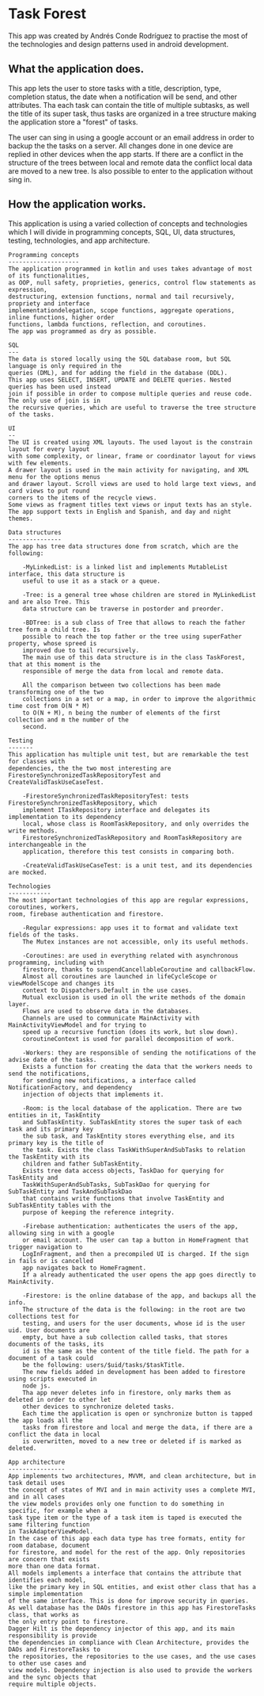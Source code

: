# Task Forest
This app was created by Andrés Conde Rodríguez to practise the most of the technologies and design
patterns used in android development.

What the application does.
--------------------------
This app lets the user to store tasks with a title, description, type, completion status, the date 
when a notification will be send, and other attributes.
Tha each task can contain the title of multiple subtasks, as well the title of its super task, 
thus tasks are organized in a tree structure making the application store a "forest" of tasks.

The user can sing in using a google account or an email address in order to backup the the tasks
on a server. All changes done in one device are replied in other devices when the app starts.
If there are a conflict in the structure of the trees between local and remote data the conflict 
local data are moved to a new tree.
Is also possible to enter to the application without sing in.


How the application works.
--------------------------
This application is using a varied collection of concepts and technologies which I will divide in 
programming concepts, SQL, UI, data structures, testing, technologies, and app architecture.

    Programming concepts 
    -------------------- 
    The application programmed in kotlin and uses takes advantage of most of its functionalities, 
    as OOP, null safety, proprieties, generics, control flow statements as expression, 
    destructuring, extension functions, normal and tail recursively, propriety and interface
    implementationdelegation, scope functions, aggregate operations, inline functions, higher order 
    functions, lambda functions, reflection, and coroutines.
    The app was programmed as dry as possible.

    SQL
    ---
    The data is stored locally using the SQL database room, but SQL language is only required in the 
    queries (DML), and for adding the field in the database (DDL).
    This app uses SELECT, INSERT, UPDATE and DELETE queries. Nested queries has been used instead
    join if possible in order to compose multiple queries and reuse code. The only use of join is in
    the recursive queries, which are useful to traverse the tree structure of the tasks.

    UI
    --
    The UI is created using XML layouts. The used layout is the constrain layout for every layout 
    with some complexity, or linear, frame or coordinator layout for views with few elements.
    A drawer layout is used in the main activity for navigating, and XML menu for the options menus
    and drawer layout. Scroll views are used to hold large text views, and card views to put round 
    corners to the items of the recycle views.
    Some views as fragment titles text views or input texts has an style.
    The app support texts in English and Spanish, and day and night themes.

    Data structures
    ---------------
    The app has tree data structures done from scratch, which are the following:
    
        -MyLinkedList: is a linked list and implements MutableList interface, this data structure is 
        useful to use it as a stack or a queue.
    
        -Tree: is a general tree whose children are stored in MyLinkedList and are also Tree. This 
        data structure can be traverse in postorder and preorder.
    
        -BDTree: is a sub class of Tree that allows to reach the father tree form a child tree. Is 
        possible to reach the top father or the tree using superFather property, whose spreed is 
        improved due to tail recursively.
        The main use of this data structure is in the class TaskForest, that at this moment is the
        responsible of merge the data from local and remote data.
        
        All the comparison between two collections has been made transforming one of the two 
        collections in a set or a map, in order to improve the algorithmic time cost from O(N * M) 
        to O(N + M), n being the number of elements of the first collection and m the number of the 
        second.

    Testing
    -------
    This application has multiple unit test, but are remarkable the test for classes with 
    dependencies, the the two most interesting are FirestoreSynchronizedTaskRepositoryTest and
    CreateValidTaskUseCaseTest.
    
        -FirestoreSynchronizedTaskRepositoryTest: tests FirestoreSynchronizedTaskRepository, which 
        implement ITaskRepository interface and delegates its implementation to its dependency 
        local, whose class is RoomTaskRepository, and only overrides the write methods.
        FirestoreSynchronizedTaskRepository and RoomTaskRepository are interchangeable in the 
        application, therefore this test consists in comparing both.
        
        -CreateValidTaskUseCaseTest: is a unit test, and its dependencies are mocked. 

    Technologies
    ------------
    The most important technologies of this app are regular expressions, coroutines, workers, 
    room, firebase authentication and firestore.
        
        -Regular expressions: app uses it to format and validate text fields of the tasks.
        The Mutex instances are not accessible, only its useful methods. 
        
        -Coroutines: are used in everything related with asynchronous programming, including with 
        firestore, thanks to suspendCancellableCoroutine and callbackFlow.
        Almost all coroutines are launched in lifeCycleScope or viewModelScope and changes its  
        context to Dispatchers.Default in the use cases. 
        Mutual exclusion is used in oll the write methods of the domain layer. 
        Flows are used to observe data in the databases.
        Channels are used to communicate MainActivity with MainActivityViewModel and for trying to
        speed up a recursive function (does its work, but slow down).
        coroutineContext is used for parallel decomposition of work.

        -Workers: they are responsible of sending the notifications of the advise date of the tasks. 
        Exists a function for creating the data that the workers needs to send the notifications, 
        for sending new notifications, a interface called NotificationFactory, and dependency 
        injection of objects that implements it.

        -Room: is the local database of the application. There are two entities in it, TaskEntity 
        and SubTaskEntity. SubTaskEntity stores the super task of each task and its primary key 
        the sub task, and TaskEntity stores everything else, and its primary key is the title of
        the task. Exists the class TaskWithSuperAndSubTasks to relation the TaskEntity with its 
        children and father SubTaskEntity.
        Exists tree data access objects, TaskDao for querying for TaskEntity and 
        TaskWithSuperAndSubTasks, SubTaskDao for querying for SubTaskEntity and TaskAndSubTaskDao 
        that contains write functions that involve TaskEntity and SubTaskEntity tables with the 
        purpose of keeping the reference integrity.

        -Firebase authentication: authenticates the users of the app, allowing sing in with a google 
        or email account. The user can tap a button in HomeFragment that trigger navigation to 
        LogInFragment, and then a precompiled UI is charged. If the sign in fails or is cancelled
        app navigates back to HomeFragment.
        If a already authenticated the user opens the app goes directly to MainActivity.

        -Firestore: is the online database of the app, and backups all the info.
        The structure of the data is the following: in the root are two collections test for 
        testing, and users for the user documents, whose id is the user uid. User documents are 
        empty, but have a sub collection called tasks, that stores documents of the tasks, its 
        id is the same as the content of the title field. The path for a document of a task could
        be the following: users/$uid/tasks/$taskTitle.
        The new fields added in development has been added to firestore using scripts executed in 
        node js.
        Tha app never deletes info in firestore, only marks them as deleted in order to other let 
        other devices to synchronize deleted tasks.
        Each time the application is open or synchronize button is tapped the app loads all the 
        tasks from firestore and local and merge the data, if there are a conflict the data in local 
        is overwritten, moved to a new tree or deleted if is marked as deleted.

    App architecture
    ----------------
    App implements two architectures, MVVM, and clean architecture, but in task detail uses 
    the concept of states of MVI and in main activity uses a complete MVI, and in all cases 
    the view models provides only one function to do something in specific, for example when a 
    task type item or the type of a task item is taped is executed the same filtering function 
    in TaskAdapterViewModel. 
    In the case of this app each data type has tree formats, entity for room database, document
    for firestore, and model for the rest of the app. Only repositories are concern that exists 
    more than one data format. 
    All models implements a interface that contains the attribute that identifies each model, 
    like the primary key in SQL entities, and exist other class that has a simple implementation 
    of the same interface. This is done for improve security in queries.
    As well database has the DAOs firestore in this app has FirestoreTasks class, that works as 
    the only entry point to firestore.
    Dagger Hilt is the dependency injector of this app, and its main responsibility is provide 
    the dependencies in compliance with Clean Architecture, provides the DAOs and FirestoreTasks to 
    the repositories, the repositories to the use cases, and the use cases to other use cases and 
    view models. Dependency injection is also used to provide the workers and the sync objects that
    require multiple objects.
